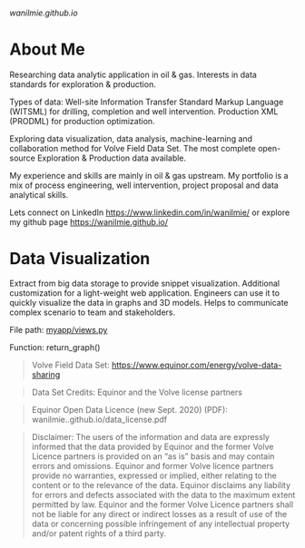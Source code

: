 ###### wanilmie.github.io
# **About Me**
Researching data analytic application in oil & gas. Interests in data standards for exploration & production.

Types of data: Well-site Information Transfer Standard Markup Language (WITSML) for drilling, completion and well intervention. Production XML (PRODML) for production optimization.

Exploring data visualization, data analysis, machine-learning and collaboration method for Volve Field Data Set. The most complete open-source Exploration & Production data available.

My experience and skills are mainly in oil & gas upstream. My portfolio is a mix of process engineering, well intervention, project proposal and data analytical skills.

Lets connect on LinkedIn https://www.linkedin.com/in/wanilmie/ or explore my github page https://wanilmie.github.io/

# **Data Visualization**

Extract from big data storage to provide snippet visualization. Additional customization for a light-weight web application. Engineers can use it to quickly visualize the data in graphs and 3D models. Helps to communicate complex scenario to team and stakeholders.

File path: [myapp/views.py](myapp/views.py)

Function: return_graph()

> Volve Field Data Set: https://www.equinor.com/energy/volve-data-sharing

> Data Set Credits: Equinor and the Volve license partners

> Equinor Open Data Licence (new Sept. 2020) (PDF): wanilmie..github.io/data_license.pdf

> Disclaimer:
> The users of the information and data are expressly informed that the data provided by Equinor and the former Volve Licence partners is provided on an “as is” basis and may contain errors and omissions. Equinor and former Volve licence partners provide no warranties, expressed or implied, either relating to the content or to the relevance of the data. Equinor disclaims any liability for errors and defects associated with the data to the maximum extent permitted by law. Equinor and the former Volve Licence partners shall not be liable for any direct or indirect losses as a result of use of the data or concerning possible infringement of any intellectual property and/or patent rights of a third party.
